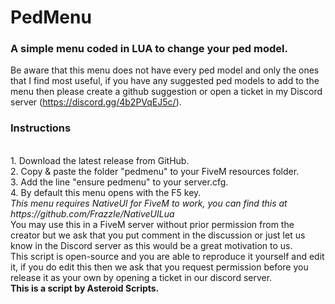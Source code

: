# PedMenu

<h3>A simple menu coded in LUA to change your ped model.</h3>

Be aware that this menu does not have every ped model and only the ones that I find most useful,
if you have any suggested ped models to add to the menu then please create a github suggestion or
open a ticket in my Discord server (https://discord.gg/4b2PVqEJ5c/).

<h3>Instructions</h3>
<br>
1. Download the latest release from GitHub.
<br>
2. Copy & paste the folder "pedmenu" to your FiveM resources folder.
<br>
3. Add the line "ensure pedmenu" to your server.cfg.
<br>
4. By default this menu opens with the F5 key.
<br>
<i>This menu requires NativeUI for FiveM to work, you can find this at https://github.com/FrazzIe/NativeUILua</i>
<br>
You may use this in a FiveM server without prior permission from the creator but we ask that you put comment
in the discussion or just let us know in the Discord server as this would be a great motivation to us.
<br>
This script is open-source and you are able to reproduce it yourself and edit it, if you do edit this then
we ask that you request permission before you release it as your own by opening a ticket in our discord
server.
<br>
<b>This is a script by Asteroid Scripts.</b>
